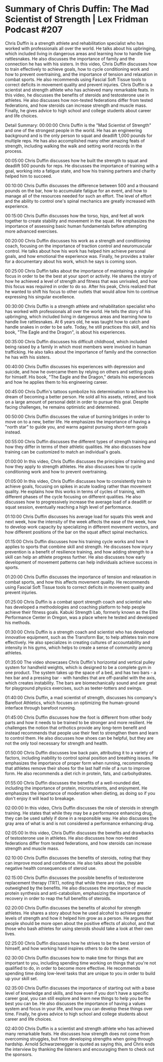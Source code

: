 # Summary of Chris Duffin: The Mad Scientist of Strength | Lex Fridman Podcast #207

Chris Duffin is a strength athlete and rehabilitation specialist who has worked with professionals all over the world. He talks about his upbringing, which included living in dangerous areas and learning how to handle live rattlesnakes. He also discusses the importance of family and the connection he has with his sisters.
In this video, Chris Duffin discusses how to train effectively to achieve goals, how to cycle conditioning work and how to prevent overtraining, and the importance of tension and relaxation in combat sports. He also recommends using Fascial Soft Tissue tools to correct deficits in movement quality and prevent injuries.
Chris Duffin is a scientist and strength athlete who has achieved many remarkable feats. In this video, he discusses the benefits of steroids and testosterone use in athletes. He also discusses how non-tested federations differ from tested federations, and how steroids can increase strength and muscle mass. Finally, he gives advice to high school and college students about career and life choices.

Detail Summary: 
00:00:00
Chris Duffin is the "Mad Scientist of Strength" and one of the strongest people in the world. He has an engineering background and is the only person to squat and deadlift 1,000 pounds for multiple reps. He has also accomplished many other amazing feats of strength, including walking the walk and setting world records in the process.

00:05:00
Chris Duffin discusses how he built the strength to squat and deadlift 500 pounds for reps. He discusses the importance of training with a goal, working into a fatigue state, and how his training partners and charity helped him to succeed.

00:10:00
Chris Duffin discusses the difference between 500 and a thousand pounds on the bar, how to accumulate fatigue for an event, and how to manage all of the resources needed for such an effort. The level of effort and the ability to control one's spinal mechanics are greatly increased with experience.

00:15:00
Chris Duffin discusses how the torso, hips, and feet all work together to create stability and movement in the squat. He emphasizes the importance of assessing basic human fundamentals before attempting more advanced exercises.

00:20:00
Chris Duffin discusses his work as a strength and conditioning coach, focusing on the importance of traction control and neuromuscular control. He talks about how his work has helped him achieve personal goals, and how emotional the experience was. Finally, he provides a trailer for a documentary about his work, which he says is coming soon.

00:25:00
Chris Duffin talks about the importance of maintaining a singular focus in order to be the best at your sport or activity. He shares the story of how he achieved a level of strength and fitness that was unrivaled, and how this focus was required in order to do so. After his peak, Chris realized that he wanted to shift his focus to other outlets that would allow him to continue expressing his singular excellence.

00:30:00
Chris Duffin is a strength athlete and rehabilitation specialist who has worked with professionals all over the world. He tells the story of his upbringing, which included living in dangerous areas and learning how to handle live rattlesnakes. At 6 years old, he was taught how to catch and handle snakes in order to be safe. Today, he still practices this skill, and his book, "The Eagle and the Dragon", is about his experiences.

00:35:00
Chris Duffin discusses his difficult childhood, which included being raised by a family in which most members were involved in human trafficking. He also talks about the importance of family and the connection he has with his sisters.

00:40:00
Chris Duffin discusses his experiences with depression and suicide, and how he overcame them by relying on others and setting goals for himself. His book, "The Eagle and the Dragon," details his experiences and how he applies them to his engineering career.

00:45:00
Chris Duffin's tattoos symbolize his determination to achieve his dream of becoming a better person. He sold all his assets, retired, and took on a large amount of personal debt in order to pursue this goal. Despite facing challenges, he remains optimistic and determined.

00:50:00
Chris Duffin discusses the value of burning bridges in order to move on to a new, better life. He emphasizes the importance of having a "north star" to guide you, and warns against pursuing short-term goals instead.

00:55:00
Chris Duffin discusses the different types of strength training and how they differ in terms of their athletic qualities. He also discusses how training can be customized to match an individual's goals.

01:00:00
In this video, Chris Duffin discusses the principles of training and how they apply to strength athletes. He also discusses how to cycle conditioning work and how to prevent overtraining.

01:05:00
In this video, Chris Duffin discusses how to consistently train to achieve goals, focusing on spikes in acute loading rather than movement quality. He explains how this works in terms of cycles of training, with different phases of the cycle focusing on different qualities. He also discusses how to progressively increase the average load of a deadlift or squat session, eventually reaching a high level of performance.

01:10:00
Chris Duffin discusses his average load for squats this week and next week, how the intensity of the week affects the ease of the week, how to develop work capacity by specializing in different movement vectors, and how different positions of the bar on the squat affect spinal mechanics.

01:15:00
Chris Duffin discusses how his training cycle works and how it applies to sports that combine skill and strength. He discusses how injury prevention is a benefit of resilience training, and how adding strength to a skill can help an athlete progress further. He also discusses how early development of movement patterns can help individuals achieve success in sports.

01:20:00
Chris Duffin discusses the importance of tension and relaxation in combat sports, and how this affects movement quality. He recommends using Fascial Soft Tissue tools to correct deficits in movement quality and prevent injuries.

01:25:00
Chris Duffin is a combat sport strength coach and scientist who has developed a methodologies and coaching platform to help people achieve their fitness goals. Kabuki Strength Lab, formerly known as the Elite Performance Center in Oregon, was a place where he tested and developed his methods.

01:30:00
Chris Duffin is a strength coach and scientist who has developed innovative equipment, such as the Transform Bar, to help athletes train more effectively. He also specializes in creating cultures of accountability and intensity in his gyms, which helps to create a sense of community among athletes.

01:35:00
The video showcases Chris Duffin's horizontal and vertical pulley system for handheld weights, which is designed to be a complete gym in one product. The system takes up the space of a bed, and has two bars - a hex bar and a pressing bar - with handles that are off-parallel with the axis, which creates instability. The bars are biomechanically sound and are great for playground physics exercises, such as teeter-totters and swings.

01:40:00
Chris Duffin, a mad scientist of strength, discusses his company's Barefoot Athletics, which focuses on optimizing the human-ground interface through barefoot running.

01:45:00
Chris Duffin discusses how the foot is different from other body parts and how it needs to be trained to be stronger and more resilient. He challenges the notion that orthotics provide any long-term benefit and instead recommends that people use their feet to strengthen them and learn to control them. He also discusses how shoes can be helpful, but they are not the only tool necessary for strength and health.

01:50:00
Chris Duffin discusses low back pain, attributing it to a variety of factors, including inability to control spinal position and breathing issues. He emphasizes the importance of proper form when running, recommending that athletes remove their shoes for the last half mile of a run to improve form. He also recommends a diet rich in protein, fats, and carbohydrates.

01:55:00
Chris Duffin discusses the benefits of a well-rounded diet, including the importance of protein, micronutrients, and enjoyment. He emphasizes the importance of moderation when dieting, as doing so if you don't enjoy it will lead to breakage.

02:00:00
In this video, Chris Duffin discusses the role of steroids in strength training. He states that while they may be a performance enhancing drug, they can be used safely if done in a responsible way. He also discusses the gray area of what is and is not considered a performance enhancing drug.

02:05:00
In this video, Chris Duffin discusses the benefits and drawbacks of testosterone use in athletes. He also discusses how non-tested federations differ from tested federations, and how steroids can increase strength and muscle mass.

02:10:00
Chris Duffin discusses the benefits of steroids, noting that they can improve mood and confidence. He also talks about the possible negative health consequences of steroid use.

02:15:00
Chris Duffin discusses the possible benefits of testosterone replacement therapy (TRT), noting that while there are risks, they are outweighed by the benefits. He also discusses the importance of muscle protein synthesis and anti-catabolism, emphasizing the importance of recovery in order to reap the full benefits of steroids.

02:20:00
Chris Duffin discusses the benefits of alcohol for strength athletes. He shares a story about how he used alcohol to achieve greater levels of strength and how it helped him grow as a person. He argues that people should be more open about the positive effects of alcohol, and that those who bash athletes for using steroids should take a look at their own lives.

02:25:00
Chris Duffin discusses how he strives to be the best version of himself, and how working hard inspires others to do the same.

02:30:00
Chris Duffin discusses how to make time for things that are important to you, including spending time working on things that you're not qualified to do, in order to become more effective. He recommends spending time doing low-level tasks that are unique to you in order to build up your skill set.

02:35:00
Chris Duffin discusses the importance of starting out with a base level of knowledge and skills, and how even if you don't have a specific career goal, you can still explore and learn new things to help you be the best you can be. He also discusses the importance of having a values system and focus in your life, and how you can develop these things over time. Finally, he gives advice to high school and college students about career and life choices.

02:40:00
Chris Duffin is a scientist and strength athlete who has achieved many remarkable feats. He discusses how strength does not come from overcoming struggles, but from developing strengths when going through hardship. Arnold Schwarzenegger is quoted as saying this, and Chris ends the interview by thanking the listeners and encouraging them to check out the sponsors.

